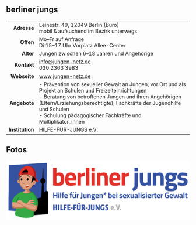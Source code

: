 ## berliner jungs

|||
-:|-
**Adresse** |     Leinestr. 49, 12049 Berlin (Büro)<br>mobil & aufsuchend im Bezirk unterwegs
**Offen** |       Mo–Fr auf Anfrage<br>Di 15–17 Uhr Vorplatz Allee-Center
**Alter** |       Jungen zwischen 6–18 Jahren und Angehörige
**Kontakt** |     [info@jungen-netz.de](mailto:info@jungen-netz.de)<br>030 2363 3983
**Webseite** |    <a target="_blank" href="https://www.jungen-netz.de">www.jungen-netz.de</a>
**Angebote** |    - Prävention von sexueller Gewalt an Jungen; vor Ort und als Projekt an Schulen und Freizeiteinrichtungen <br>- Beratung von betroffenen Jungen und ihren Angehörigen (Eltern/Erziehungsberechtigte), Fachkräfte der Jugendhilfe und Schulen <br>- Schulung pädagogischer Fachkräfte und Multiplikator_innen</li></ul>
**Institution** | HILFE-FÜR-JUNGS e.V.

<div id="gmap"></div>
<script>window.onload = showMap('Leinestr. 49, 12049 Berlin')</script>

## Fotos

<img src="berliner_jungs.png" width="600" />
